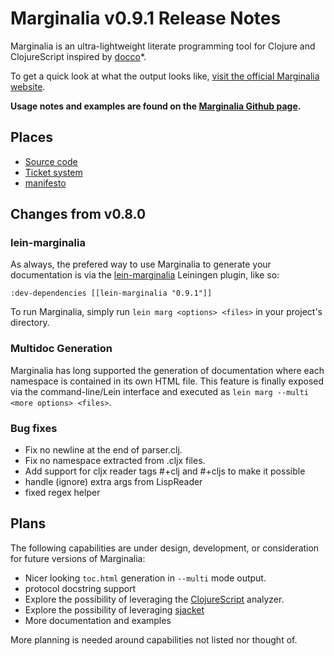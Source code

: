 Marginalia v0.9.1 Release Notes
===============================

Marginalia is an ultra-lightweight literate programming tool for Clojure and ClojureScript inspired by [docco](http://jashkenas.github.com/docco/)*.

To get a quick look at what the output looks like, [visit the official Marginalia website](http://fogus.me/fun/marginalia/).

**Usage notes and examples are found on the [Marginalia Github page](https://github.com/clj-commons/marginalia).**

Places
------

* [Source code](https://github.com/clj-commons/marginalia)
* [Ticket system](https://github.com/clj-commons/marginalia/issues)
* [manifesto](http://blog.fogus.me/2011/01/05/the-marginalia-manifesto/)

Changes from v0.8.0
-------------------

### lein-marginalia

As always, the prefered way to use Marginalia to generate your documentation is via the [lein-marginalia](https://github.com/fogus/lein-marginalia) Leiningen plugin, like so:

    :dev-dependencies [[lein-marginalia "0.9.1"]]

To run Marginalia, simply run `lein marg <options> <files>` in your project's directory.

### Multidoc Generation

Marginalia has long supported the generation of documentation where each namespace is contained in its own HTML file. This feature is finally exposed via the command-line/Lein interface and executed as `lein marg --multi <more options> <files>`.

### Bug fixes

* Fix no newline at the end of parser.clj.
* Fix no namespace extracted from .cljx files.
* Add support for cljx reader tags #+clj and #+cljs to make it possible
* handle (ignore) extra args from LispReader
* fixed regex helper


Plans
-----

The following capabilities are under design, development, or consideration for future versions of Marginalia:

* Nicer looking `toc.html` generation in `--multi` mode output.
* protocol docstring support
* Explore the possibility of leveraging the [ClojureScript](https://github.com/clojure/clojurescript) analyzer.
* Explore the possibility of leveraging [sjacket](https://github.com/cgrand/sjacket)
* More documentation and examples

More planning is needed around capabilities not listed nor thought of.
